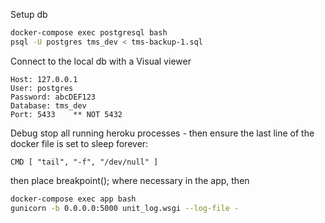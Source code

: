 Setup db

```bash
docker-compose exec postgresql bash
psql -U postgres tms_dev < tms-backup-1.sql
```

Connect to the local db with a Visual viewer
```
Host: 127.0.0.1
User: postgres
Password: abcDEF123
Database: tms_dev
Port: 5433    ** NOT 5432
```

Debug
stop all running heroku processes - then ensure the last line of the docker file is set to sleep forever:

```docker
CMD [ "tail", "-f", "/dev/null" ]
```

then place breakpoint(); where necessary in the app, then

```bash
docker-compose exec app bash
gunicorn -b 0.0.0.0:5000 unit_log.wsgi --log-file -
```

